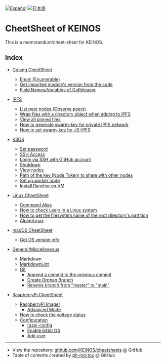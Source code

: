 <!-- Code generated using /.github/gen-index.sh; DO NOT EDIT. -->

[![Español](https://shields.io/badge/-Espa%C3%B1ol-informational)](https://keinos-github-io.translate.goog/cheetsheet/?_x_tr_sl=en&_x_tr_tl=es&_x_tr_hl=es "Leer en español")
[![日本語](https://shields.io/badge/-%E6%97%A5%E6%9C%AC%E8%AA%9E-informational)](https://keinos-github-io.translate.goog/cheetsheet/?_x_tr_sl=en&_x_tr_tl=ja&_x_tr_hl=ja "日本語で読む")

# CheetSheet of KEINOS

This is a memorandum/cheet-sheet for KEINOS.

## Index

* [Golang CheetSheet](./cheetsheets/golang.md#golang-cheetsheet)
  * [Enum (Enumerable)](./cheetsheets/golang.md#enum-enumerable)
  * [Get imported module's version from the code](./cheetsheets/golang.md#get-imported-modules-version-from-the-code)
  * [Field Names/Variables of GoReleaser](./cheetsheets/golang.md#field-namesvariables-of-goreleaser)

* [IPFS](./cheetsheets/ipfs.md#ipfs)
  * [List peer nodes (Observe peers)](./cheetsheets/ipfs.md#list-peer-nodes-observe-peers)
  * [Wrap files with a directory object when adding to IPFS](./cheetsheets/ipfs.md#wrap-files-with-a-directory-object-when-adding-to-ipfs)
  * [View all pinned files](./cheetsheets/ipfs.md#view-all-pinned-files)
  * [How to generate swarm\-key for private IPFS network](./cheetsheets/ipfs.md#how-to-generate-swarm-key-for-private-ipfs-network)
  * [How to set swarm\-key for JS\-IPFS](./cheetsheets/ipfs.md#how-to-set-swarm-key-for-js-ipfs)

* [K3OS](./cheetsheets/kubernetes.md#k3os)
  * [Set password](./cheetsheets/kubernetes.md#set-password)
  * [SSH Access](./cheetsheets/kubernetes.md#ssh-access)
  * [Login via SSH with GitHub account](./cheetsheets/kubernetes.md#login-via-ssh-with-github-account)
  * [Shutdown](./cheetsheets/kubernetes.md#shutdown)
  * [View nodes](./cheetsheets/kubernetes.md#view-nodes)
  * [Path of the key (Node Token) to share with other nodes](./cheetsheets/kubernetes.md#path-of-the-key-node-token-to-share-with-other-nodes)
  * [Set up worker node](./cheetsheets/kubernetes.md#set-up-worker-node)
  * [Install Rancher on VM](./cheetsheets/kubernetes.md#install-rancher-on-vm)

* [Linux CheetSheet](./cheetsheets/linux.md#linux-cheetsheet)
  * [Command Alias](./cheetsheets/linux.md#command-alias)
  * [How to check users in a Linux system](./cheetsheets/linux.md#how-to-check-users-in-a-linux-system)
  * [How to get the filesystem name of the root directory's partition](./cheetsheets/linux.md#how-to-get-the-filesystem-name-of-the-root-directorys-partition)
  * [AlpineLinux](./cheetsheets/linux.md#alpinelinux)

* [macOS CheetSheet](./cheetsheets/macos.md#macos-cheetsheet)
  * [Get OS version info](./cheetsheets/macos.md#get-os-version-info)

* [General/Miscellaneous](./cheetsheets/miscellaneous.md#generalmiscellaneous)
  * [Markdown](./cheetsheets/miscellaneous.md#markdown)
  * [MarkdownLint](./cheetsheets/miscellaneous.md#markdownlint)
  * [Git](./cheetsheets/miscellaneous.md#git)
    * [Append a commit to the previous commit](./cheetsheets/miscellaneous.md#append-a-commit-to-the-previous-commit)
    * [Create Orphan Branch](./cheetsheets/miscellaneous.md#create-orphan-branch)
    * [Rename branch from "master" to "main"](./cheetsheets/miscellaneous.md#rename-branch-from-master-to-main)

* [RaspberryPi CheetSheet](./cheetsheets/raspberrypi.md#raspberrypi-cheetsheet)
  * [RaspberryPi Imager](./cheetsheets/raspberrypi.md#raspberrypi-imager)
    * [Advanced Mode](./cheetsheets/raspberrypi.md#advanced-mode)
  * [How to check the voltage status](./cheetsheets/raspberrypi.md#how-to-check-the-voltage-status)
  * [Configuration](./cheetsheets/raspberrypi.md#configuration)
    * [raspi\-config](./cheetsheets/raspberrypi.md#raspi-config)
    * [Enable 64bit OS](./cheetsheets/raspberrypi.md#enable-64bit-os)
    * [Add user](./cheetsheets/raspberrypi.md#add-user)

---

* View the repository: [github.com/KEINOS/cheetsheets](https://github.com/KEINOS/cheetsheet) @ GitHub
* Table of contents created by [gh-md-toc](https://github.com/ekalinin/github-markdown-toc.go) @ GitHub
